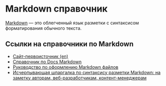 # Markdown справочник

[Markdown](https://daringfireball.net/projects/markdown/ 'Markdown') — это облегченный язык разметки с синтаксисом форматирования обычного текста.

## Ссылки на справочники по Markdown

* [Сайт-первоисточник (en)](https://daringfireball.net/projects/markdown/syntax 'Сайт-первоисточник')
* [Справочник по Docs Markdown](https://docs.microsoft.com/ru-ru/contribute/markdown-reference 'Справочник по Docs Markdown')
* [Руководство по оформлению Markdown файлов](https://gist.github.com/Jekins/2bf2d0638163f1294637 'Руководство по оформлению Markdown файлов')
* [Исчерпывающая шпаргалка по синтаксису разметки Markdown: на заметку авторам, веб-разработчикам, контент-менеджерам](https://texterra.ru/blog/ischerpyvayushchaya-shpargalka-po-sintaksisu-razmetki-markdown-na-zametku-avtoram-veb-razrabotchikam.html 'Исчерпывающая шпаргалка по синтаксису разметки Markdown: на заметку авторам, веб-разработчикам, контент-менеджерам')
